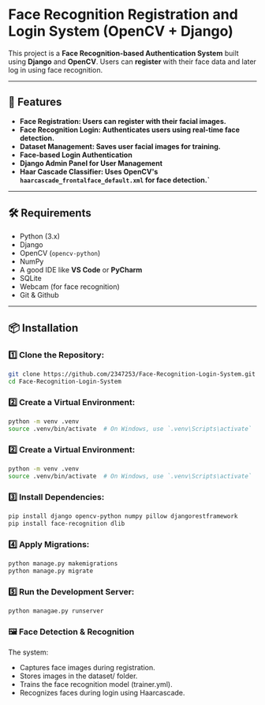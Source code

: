 # Face Recognition Registration and Login System (OpenCV + Django)

This project is a **Face Recognition-based Authentication System** built using **Django** and **OpenCV**. Users can **register** with their face data and later log in using face recognition.

---

## 🔧 Features
- **Face Registration: Users can register with their facial images.**
- **Face Recognition Login: Authenticates users using real-time face detection.**
- **Dataset Management: Saves user facial images for training.**
- **Face-based Login Authentication**
- **Django Admin Panel for User Management**
- **Haar Cascade Classifier: Uses OpenCV's ```haarcascade_frontalface_default.xml``` for face detection.`**

---

## 🛠 Requirements
- Python (3.x)
- Django
- OpenCV (`opencv-python`)
- NumPy
- A good IDE like **VS Code** or **PyCharm**
- SQLite
- Webcam (for face recognition)
- Git & Github

---

## 📦 Installation

### 1️⃣ Clone the Repository:
```sh
git clone https://github.com/2347253/Face-Recognition-Login-System.git
cd Face-Recognition-Login-System
```

### 2️⃣ Create a Virtual Environment:
```sh
python -m venv .venv
source .venv/bin/activate  # On Windows, use `.venv\Scripts\activate`
```

### 2️⃣ Create a Virtual Environment:
```sh
python -m venv .venv
source .venv/bin/activate  # On Windows, use `.venv\Scripts\activate`
```

### 3️⃣ Install Dependencies:
```sh
pip install django opencv-python numpy pillow djangorestframework
pip install face-recognition dlib
```

### 4️⃣ Apply Migrations: 
```sh
python manage.py makemigrations
python manage.py migrate
```

### 5️⃣ Run the Development Server: 
```sh
python managae.py runserver
```

### 🖼️ Face Detection & Recognition

The system:

- Captures face images during registration.
- Stores images in the dataset/ folder.
- Trains the face recognition model (trainer.yml).
- Recognizes faces during login using Haarcascade.

